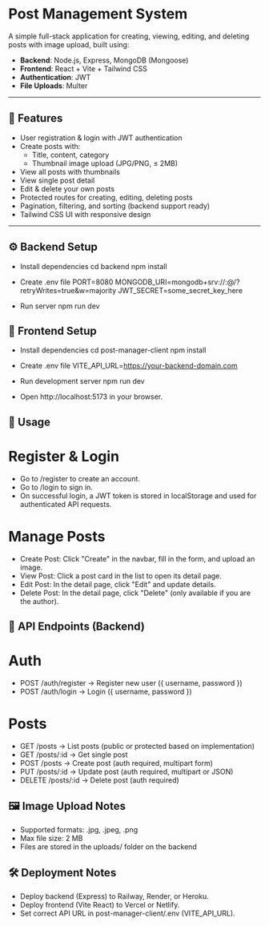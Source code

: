 # Post Management System

A simple full-stack application for creating, viewing, editing, and deleting posts with image upload, built using:

- **Backend**: Node.js, Express, MongoDB (Mongoose)
- **Frontend**: React + Vite + Tailwind CSS
- **Authentication**: JWT
- **File Uploads**: Multer

---

## 🚀 Features

- User registration & login with JWT authentication
- Create posts with:
  - Title, content, category
  - Thumbnail image upload (JPG/PNG, ≤ 2MB)
- View all posts with thumbnails
- View single post detail
- Edit & delete your own posts
- Protected routes for creating, editing, deleting posts
- Pagination, filtering, and sorting (backend support ready)
- Tailwind CSS UI with responsive design

---

## ⚙️ Backend Setup
- Install dependencies
cd backend
npm install

- Create .env file
PORT=8080
MONGODB_URI=mongodb+srv://<username>:<password>@<cluster>/<db>?retryWrites=true&w=majority
JWT_SECRET=some_secret_key_here

- Run server
npm run dev

## 🎨 Frontend Setup
- Install dependencies
cd post-manager-client
npm install

- Create .env file
VITE_API_URL=https://your-backend-domain.com

- Run development server
npm run dev

- Open http://localhost:5173 in your browser.

## 🔑 Usage
# Register & Login
- Go to /register to create an account.
- Go to /login to sign in.
- On successful login, a JWT token is stored in localStorage and used for authenticated API requests.

# Manage Posts
- Create Post: Click "Create" in the navbar, fill in the form, and upload an image.
- View Post: Click a post card in the list to open its detail page.
- Edit Post: In the detail page, click "Edit" and update details.
- Delete Post: In the detail page, click "Delete" (only available if you are the author).

## 📡 API Endpoints (Backend)
# Auth
- POST /auth/register → Register new user ({ username, password })
- POST /auth/login → Login ({ username, password })

# Posts
- GET /posts → List posts (public or protected based on implementation)
- GET /posts/:id → Get single post
- POST /posts → Create post (auth required, multipart form)
- PUT /posts/:id → Update post (auth required, multipart or JSON)
-   DELETE /posts/:id → Delete post (auth required)

## 🖼 Image Upload Notes
- Supported formats: .jpg, .jpeg, .png
- Max file size: 2 MB
- Files are stored in the uploads/ folder on the backend

## 🛠 Deployment Notes
- Deploy backend (Express) to Railway, Render, or Heroku.
- Deploy frontend (Vite React) to Vercel or Netlify.
- Set correct API URL in post-manager-client/.env (VITE_API_URL).